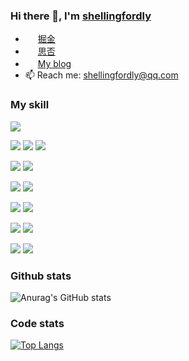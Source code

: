 ### Hi there 👋, I'm [shellingfordly](https://github.com/shellingfordly)

<ul>
  <li>
    <img src="https://lf3-cdn-tos.bytescm.com/obj/static/xitu_juejin_web/6c61ae65d1c41ae8221a670fa32d05aa.svg" style="width: 16px;" />
    <a href="https://juejin.cn/user/3799557993142535">  掘金</a>
  </li>
  <li>
    <img src="https://cdn.segmentfault.com/r-0e95e93b/static/sf-icon-small.82a498f6.svg" style="width: 16px;" />
    <a href="https://segmentfault.com/u/shellingfordly/">  思否</a>
  </li>
  <li>
    <img src="https://avatars.githubusercontent.com/u/39196952?s=40&v=4" style="width: 16px;border-radius: 50%" />
    <a href="https://shellingfordly.gitee.io/">  My blog</a>
  </li>
  <li>
    <span>📫 Reach me: </span>
    <a href="shellingfordly@qq.com"> shellingfordly@qq.com</a>
  </li>
</ul>

### My skill
[![](https://img.shields.io/badge/IDE-Visual%20Studio%20Code-blue?style=flat-square&logo=visual-studio-code&logoColor=ffffff)](https://code.visualstudio.com/)

[![](https://img.shields.io/badge/-HTML5-E34F26?style=flat-square&logo=html5&logoColor=white)](https://html.spec.whatwg.org/)
[![](https://img.shields.io/badge/-CSS3-1572B6?style=flat-square&logo=css3&logoColor=white)](https://www.w3.org/Style/CSS/)
[![](https://img.shields.io/badge/-JavaScript-f7e018?style=flat-square&logo=javascript&logoColor=white)](https://www.ecma-international.org/)

[![](https://img.shields.io/badge/-Less-43853d?style=flat-square&logo=less&logoColor=white)](https://lesscss.org/)
[![](https://img.shields.io/badge/TypeScript-cb3837?style=flat-square&logo=TypeScript&logoColor=ffffff)](https://www.typescriptlang.org/)

[![](https://img.shields.io/badge/-Vue.js-4fc08d?style=flat-square&logo=vue.js&logoColor=ffffff)](https://vuejs.org/)
[![](https://img.shields.io/badge/React-cb3837?style=flat-square&logo=React&logoColor=ffffff)](https://reactjs.org/)

[![](https://img.shields.io/badge/-NPM-cb3837?style=flat-square&logo=npm&logoColor=white)](https://npmjs.com/)
[![](https://img.shields.io/badge/-Yarn-2496ED?style=flat-square&logo=yarn&logoColor=white)](https://yarnpkg.com/)


[![](https://img.shields.io/badge/-Webpack-3776AB?style=flat-square&logo=webpack&logoColor=white)](https://webpack.js.org/)
[![](https://img.shields.io/badge/-vite-646CFF?style=flat-square&logo=vite&logoColor=ffffff)](https://vitejs.dev/)

[![](https://img.shields.io/badge/-Node.js-43853d?style=flat-square&logo=node.js&logoColor=ffffff)](https://nodejs.org/)
[![](https://img.shields.io/badge/-MongoDB-6DB33F?style=flat-square&logo=mongodb&logoColor=white)](https://www.mongodb.com/)



### Github stats
![Anurag's GitHub stats](https://github-readme-stats.vercel.app/api?username=shellingfordly&show_icons=true&theme=buefy)


### Code stats

[![Top Langs](https://github-readme-stats.vercel.app/api/top-langs/?username=shellingfordly&theme=buefy)](https://github.com/anuraghazra/github-readme-stats)


